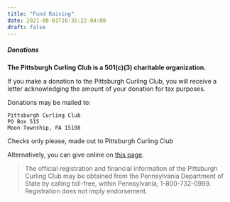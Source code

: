 ```yaml
---
title: "Fund Raising"
date: 2021-08-01T16:35:22-04:00
draft: false
---
```

##### Donations

**The Pittsburgh Curling Club is a 501(c)(3) charitable organization.**

If you make a donation to the Pittsburgh Curling Club, you will receive a letter acknowledging the amount of your donation for tax purposes.

Donations may be mailed to:  

    Pittsburgh Curling Club
    PO Box 515
    Moon Township, PA 15108 

Checks only please, made out to Pittsburgh Curling Club

Alternatively, you can give online on [this page](/fund-raising/online-donation).

 
> The official registration and financial information of the Pittsburgh Curling Club may be obtained from the Pennsylvania Department of State by calling toll-free, within Pennsylvania, 1-800-732-0999. Registration does not imply endorsement.

